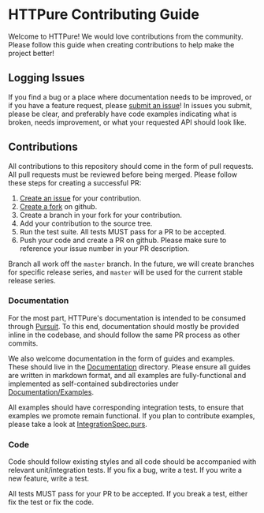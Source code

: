 # HTTPure Contributing Guide

Welcome to HTTPure! We would love contributions from the community. Please
follow this guide when creating contributions to help make the project better!

## Logging Issues

If you find a bug or a place where documentation needs to be improved, or if you
have a feature request,
please
[submit an issue](https://github.com/cprussin/purescript-httpure/issues/new)! In
issues you submit, please be clear, and preferably have code examples indicating
what is broken, needs improvement, or what your requested API should look like.

## Contributions

All contributions to this repository should come in the form of pull requests.
All pull requests must be reviewed before being merged. Please follow these
steps for creating a successful PR:

1. [Create an issue](https://github.com/cprussin/purescript-httpure/issues/new)
   for your contribution.
2. [Create a fork](https://github.com/cprussin/purescript-httpure) on github.
3. Create a branch in your fork for your contribution.
4. Add your contribution to the source tree.
5. Run the test suite. All tests MUST pass for a PR to be accepted.
6. Push your code and create a PR on github. Please make sure to reference your
   issue number in your PR description.

Branch all work off the `master` branch. In the future, we will create branches
for specific release series, and `master` will be used for the current stable
release series.

### Documentation

For the most part, HTTPure's documentation is intended to be consumed
through [Pursuit](http://pursuit.purescript.org/packages/purescript-httpure). To
this end, documentation should mostly be provided inline in the codebase, and
should follow the same PR process as other commits.

We also welcome documentation in the form of guides and examples. These should
live in the [Documentation](./docs) directory. Please ensure all guides are
written in markdown format, and all examples are fully-functional and
implemented as self-contained subdirectories
under [Documentation/Examples](./docs/Examples).

All examples should have corresponding integration tests, to ensure that
examples we promote remain functional. If you plan to contribute examples,
please take a look at
[IntegrationSpec.purs](./test/Test/HTTPure/IntegrationSpec.purs).

### Code

Code should follow existing styles and all code should be accompanied with
relevant unit/integration tests. If you fix a bug, write a test. If you write a
new feature, write a test.

All tests MUST pass for your PR to be accepted. If you break a test, either fix
the test or fix the code.
